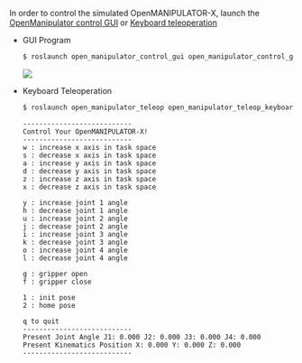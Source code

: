In order to control the simulated OpenMANIPULATOR-X, launch the [OpenManipulator control GUI](/docs/en/platform/openmanipulator_x/ros_operation/#gui-program) or [Keyboard teleoperation](http://localhost:4000/docs/en/platform/openmanipulator_x/ros_operation/#keyboard)

- GUI Program
  ```bash
  $ roslaunch open_manipulator_control_gui open_manipulator_control_gui.launch
  ```
  ![](/assets/images/platform/openmanipulator_x/OpenManipulator_GUI.png)

- Keyboard Teleoperation
  ```bash
  $ roslaunch open_manipulator_teleop open_manipulator_teleop_keyboard.launch
  ```
  ```
  ---------------------------
  Control Your OpenMANIPULATOR-X!
  ---------------------------
  w : increase x axis in task space
  s : decrease x axis in task space
  a : increase y axis in task space
  d : decrease y axis in task space
  z : increase z axis in task space
  x : decrease z axis in task space

  y : increase joint 1 angle
  h : decrease joint 1 angle
  u : increase joint 2 angle
  j : decrease joint 2 angle
  i : increase joint 3 angle
  k : decrease joint 3 angle
  o : increase joint 4 angle
  l : decrease joint 4 angle

  g : gripper open
  f : gripper close

  1 : init pose
  2 : home pose

  q to quit
  ---------------------------
  Present Joint Angle J1: 0.000 J2: 0.000 J3: 0.000 J4: 0.000
  Present Kinematics Position X: 0.000 Y: 0.000 Z: 0.000
  ---------------------------
  ```